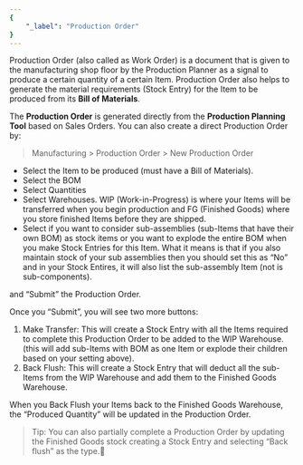 ```yaml
---
{
	"_label": "Production Order"
}
---
```

Production Order (also called as Work Order) is a document that is given to the manufacturing shop floor by the Production Planner as a signal to produce a certain quantity of a certain Item. Production Order also helps to generate the material requirements (Stock Entry) for the Item to be produced from its **Bill of Materials**. 

The **Production Order** is generated directly from the **Production Planning Tool** based on Sales Orders. You can also create a direct Production Order by:

> Manufacturing > Production Order > New Production Order

- Select the Item to be produced (must have a Bill of Materials).
- Select the BOM
- Select Quantities
- Select Warehouses. WIP (Work-in-Progress) is where your Items will be transferred when you begin production and FG (Finished Goods) where you store finished Items before they are shipped.
- Select if you want to consider sub-assemblies (sub-Items that have their own BOM) as stock items or you want to explode the entire BOM when you make Stock Entries for this Item. What it means is that if you also maintain stock of your sub assemblies then you should set this as “No” and in your Stock Entires, it will also list the sub-assembly Item (not is sub-components).

and “Submit” the Production Order.

Once you “Submit”, you will see two more buttons:

1. Make Transfer: This will create a Stock Entry with all the Items required to complete this Production Order to be added to the WIP Warehouse. (this will add sub-Items with BOM as one Item or explode their children based on your setting above). 
1. Back Flush: This will create a Stock Entry that will deduct all the sub-Items from the WIP Warehouse and add them to the Finished Goods Warehouse.

When you Back Flush your Items back to the Finished Goods Warehouse, the “Produced Quantity” will be updated in the Production Order.

> Tip: You can also partially complete a Production Order by updating the Finished Goods stock creating a Stock Entry and selecting “Back flush” as the type.